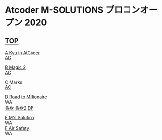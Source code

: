 # Atcoder M-SOLUTIONS プロコンオープン 2020

## [TOP](https://atcoder.jp/contests/m-solutions2020)    

[A Kyu in AtCoder](https://atcoder.jp/contests/m-solutions2020/tasks/m_solutions2020_a)  
[AC](https://atcoder.jp/contests/m-solutions2020/submissions/15413491)  
  
[B Magic 2](https://atcoder.jp/contests/m-solutions2020/tasks/m_solutions2020_b)  
[AC](https://atcoder.jp/contests/m-solutions2020/submissions/15418786)  
  
[C Marks](https://atcoder.jp/contests/m-solutions2020/tasks/m_solutions2020_c)  
[AC](https://atcoder.jp/contests/m-solutions2020/submissions/15424530)  
  
[D Road to Millionaire](https://atcoder.jp/contests/m-solutions2020/tasks/m_solutions2020_d)  
WA  
[貪欲](https://atcoder.jp/contests/m-solutions2020/submissions/15453815) [貪欲2](https://atcoder.jp/contests/m-solutions2020/submissions/15476788) [DP](https://atcoder.jp/contests/m-solutions2020/submissions/15472174)
  
[E M's Solution](https://atcoder.jp/contests/m-solutions2020/tasks/m_solutions2020_e)  
WA  
[F Air Safety](https://atcoder.jp/contests/m-solutions2020/tasks/m_solutions2020_f)  
WA  

